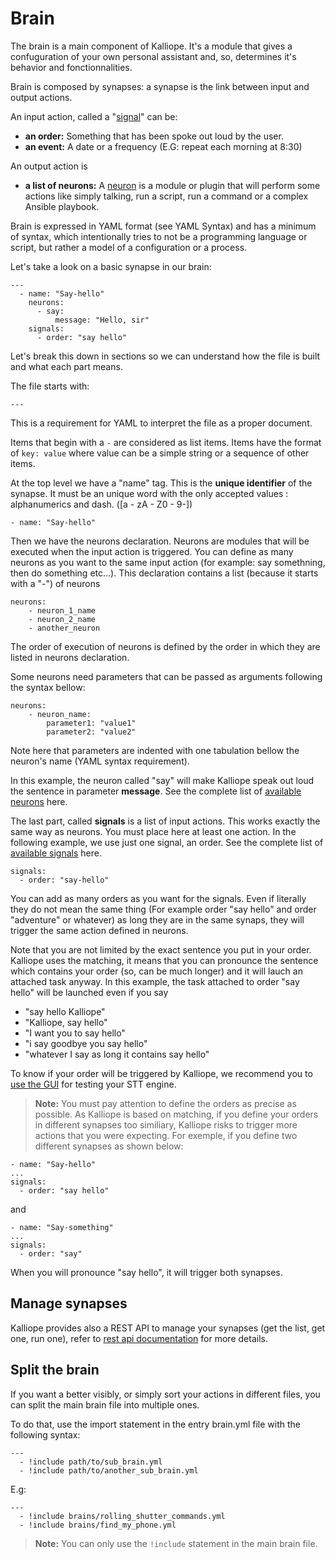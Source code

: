 # Brain

The brain is a main component of Kalliope. It's a module that gives a confuguration of your own personal assistant and, so, determines it's behavior and fonctionnalities.

Brain is composed by synapses: a synapse is the link between input and output actions.

An input action, called a "[signal](signals.md)" can be:
- **an order:** Something that has been spoke out loud by the user.
- **an event:** A date or a frequency (E.G: repeat each morning at 8:30)

An output action is
- **a list of neurons:** A [neuron](neurons.md) is a module or plugin that will perform some actions like simply talking, run a script, run a command or a complex Ansible playbook.

Brain is expressed in YAML format (see YAML Syntax) and has a minimum of syntax, which intentionally tries to not be a programming language or script, 
but rather a model of a configuration or a process.

Let's take a look on a basic synapse in our brain:

```
---
  - name: "Say-hello"
    neurons:      
      - say:
          message: "Hello, sir"
    signals:
      - order: "say hello"
```

Let's break this down in sections so we can understand how the file is built and what each part means.

The file starts with:
```
---
```
This is a requirement for YAML to interpret the file as a proper document.

Items that begin with a ```-``` are considered as list items. Items have the format of ```key: value``` where value can be a simple string or a sequence of other items.

At the top level we have a "name" tag. This is the **unique identifier** of the synapse. It must be an unique word with the only accepted values : alphanumerics and dash. ([a - zA - Z0 - 9\-])
```
- name: "Say-hello"
```

Then we have the neurons declaration. Neurons are modules that will be executed when the input action is triggered. You can define as many neurons as you want to the same input action (for example: say somethning, then do something etc...). This declaration contains a list (because it starts with a "-") of neurons
```
neurons:
    - neuron_1_name
    - neuron_2_name
    - another_neuron
```

The order of execution of neurons is defined by the order in which they are listed in neurons declaration.

Some neurons need parameters that can be passed as arguments following the syntax bellow:
```
neurons:
    - neuron_name:
        parameter1: "value1"
        parameter2: "value2"
```
Note here that parameters are indented with one tabulation bellow the neuron's name (YAML syntax requirement).

In this example, the neuron called "say" will make Kalliope speak out loud the sentence in parameter **message**.
See the complete list of [available neurons](neurons.md) here.

The last part, called **signals** is a list of input actions. This works exactly the same way as neurons. You must place here at least one action.
In the following example, we use just one signal, an order. See the complete list of [available signals](signals.md) here.
```
signals:
  - order: "say-hello"
```

You can add as many orders as you want for the signals. Even if literally they do not mean the same thing (For example order "say hello" and order "adventure" or whatever) as long they are in the same synaps, they will trigger the same action defined in neurons. 

Note that you are not limited by the exact sentence you put in your order. Kalliope uses the matching, it means that you can pronounce the sentence which contains your order (so, can be much longer) and it will lauch an attached task anyway. In this example, the task attached to order "say hello" will be launched even if you say
- "say hello Kalliope"
- "Kalliope, say hello"
- "I want you to say hello"
- "i say goodbye you say hello"
- "whatever I say as long it contains say hello"

To know if your order will be triggered by Kalliope, we recommend you to [use the GUI](kalliope_cli.md) for testing your STT engine.

>**Note:**
You must pay attention to define the orders as precise as possible. As Kalliope is based on matching, if you define your orders in different synapses too similiary, Kalliope risks to trigger more actions that you were expecting. For exemple, if you define two different synapses as shown below:
```
- name: "Say-hello"
...
signals:
  - order: "say hello"
```
and 
```
- name: "Say-something"
...
signals:
  - order: "say"
```
When you will pronounce "say hello", it will trigger both synapses. 

## Manage synapses

Kalliope provides also a REST API to manage your synapses (get the list, get one, run one), refer to [rest api documentation](rest_api.md) for more details.


## Split the brain

If you want a better visibly, or simply sort your actions in different files, you can split the main brain file into multiple ones.

To do that, use the import statement in the entry brain.yml file with the following syntax:

```
---
  - !include path/to/sub_brain.yml
  - !include path/to/another_sub_brain.yml
```

E.g:
```
---
  - !include brains/rolling_shutter_commands.yml
  - !include brains/find_my_phone.yml
```

>**Note:** You can only use the `!include` statement in the main brain file. 
